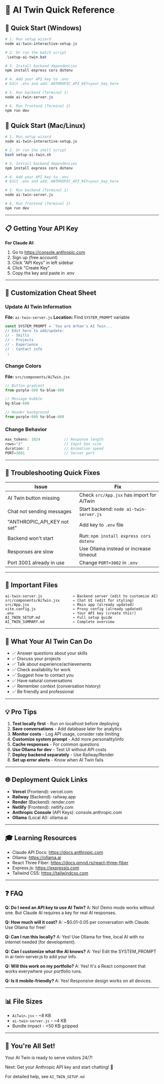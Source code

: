 # 🤖 AI Twin Quick Reference

## 🚀 Quick Start (Windows)

```powershell
# 1. Run setup wizard
node ai-twin-interactive-setup.js

# 2. Or run the batch script
.\setup-ai-twin.bat

# 3. Install backend dependencies
npm install express cors dotenv

# 4. Add your API key to .env
# Edit .env and add: ANTHROPIC_API_KEY=your_key_here

# 5. Run backend (Terminal 1)
node ai-twin-server.js

# 6. Run frontend (Terminal 2)
npm run dev
```

## 🚀 Quick Start (Mac/Linux)

```bash
# 1. Run setup wizard
node ai-twin-interactive-setup.js

# 2. Or run the shell script
bash setup-ai-twin.sh

# 3. Install backend dependencies
npm install express cors dotenv

# 4. Add your API key to .env
# Edit .env and add: ANTHROPIC_API_KEY=your_key_here

# 5. Run backend (Terminal 1)
node ai-twin-server.js

# 6. Run frontend (Terminal 2)
npm run dev
```

---

## 📋 Getting Your API Key

**For Claude AI:**
1. Go to https://console.anthropic.com
2. Sign up (free account)
3. Click "API Keys" in left sidebar
4. Click "Create Key"
5. Copy the key and paste in .env

---

## 🎨 Customization Cheat Sheet

### Update AI Twin Information
**File:** `ai-twin-server.js`
**Location:** Find `SYSTEM_PROMPT` variable
```javascript
const SYSTEM_PROMPT = `You are Arhan's AI Twin...
// Edit here to add/update:
// - Skills
// - Projects
// - Experience
// - Contact info
`;
```

### Change Colors
**File:** `src/components/AiTwin.jsx`
```jsx
// Button gradient
from-purple-500 to-blue-600

// Message bubble
bg-blue-600

// Header background
from-purple-600 to-blue-600
```

### Change Behavior
```javascript
max_tokens: 1024           // Response length
rows="2"                   // Input box size
duration: 2                // Animation speed
PORT=3001                  // Server port
```

---

## 🔧 Troubleshooting Quick Fixes

| Issue | Fix |
|-------|-----|
| AI Twin button missing | Check `src/App.jsx` has import for AiTwin |
| Chat not sending messages | Start backend: `node ai-twin-server.js` |
| "ANTHROPIC_API_KEY not set" | Add key to `.env` file |
| Backend won't start | Run: `npm install express cors dotenv` |
| Responses are slow | Use Ollama instead or increase timeout |
| Port 3001 already in use | Change `PORT=3002` in `.env` |

---

## 📁 Important Files

```
ai-twin-server.js              ← Backend server (edit to customize AI)
src/components/AiTwin.jsx      ← Chat UI (edit for styling)
src/App.jsx                    ← Main app (already updated)
vite.config.js                 ← Proxy config (already updated)
.env                           ← Your API key (create this!)
AI_TWIN_SETUP.md               ← Full setup guide
AI_TWIN_SUMMARY.md             ← Complete overview
```

---

## 🎯 What Your AI Twin Can Do

- ✅ Answer questions about your skills
- ✅ Discuss your projects
- ✅ Talk about experience/achievements
- ✅ Check availability for work
- ✅ Suggest how to contact you
- ✅ Have natural conversations
- ✅ Remember context (conversation history)
- ✅ Be friendly and professional

---

## 💡 Pro Tips

1. **Test locally first** - Run on localhost before deploying
2. **Save conversations** - Add database later for analytics
3. **Monitor costs** - Log API usage, consider rate limiting
4. **Customize system prompt** - Add more personality/info
5. **Cache responses** - For common questions
6. **Use Ollama for dev** - Test UI without API costs
7. **Deploy backend separately** - Use Railway/Render
8. **Set up error alerts** - Know when AI Twin fails

---

## 🌐 Deployment Quick Links

- **Vercel** (Frontend): vercel.com
- **Railway** (Backend): railway.app
- **Render** (Backend): render.com
- **Netlify** (Frontend): netlify.com
- **Anthropic Console** (API Keys): console.anthropic.com
- **Ollama** (Local AI): ollama.ai

---

## 🎓 Learning Resources

- Claude API Docs: https://docs.anthropic.com
- Ollama: https://ollama.ai
- React Three Fiber: https://docs.pmnd.rs/react-three-fiber
- Express.js: https://expressjs.com
- Tailwind CSS: https://tailwindcss.com

---

## ❓ FAQ

**Q: Do I need an API key to use AI Twin?**
A: No! Demo mode works without one. But Claude AI requires a key for real AI responses.

**Q: How much will it cost?**
A: ~$0.01-0.05 per conversation with Claude. Use Ollama for free!

**Q: Can I run this locally?**
A: Yes! Use Ollama for free, local AI with no internet needed (for development).

**Q: Can I customize what the AI knows?**
A: Yes! Edit the SYSTEM_PROMPT in ai-twin-server.js to add your info.

**Q: Will this work on my portfolio?**
A: Yes! It's a React component that works everywhere your portfolio runs.

**Q: Is it mobile-friendly?**
A: Yes! Responsive design works on all devices.

---

## 📊 File Sizes

- `AiTwin.jsx` - ~8 KB
- `ai-twin-server.js` - ~4 KB
- Bundle impact - <50 KB gzipped

---

## 🎉 You're All Set!

Your AI Twin is ready to serve visitors 24/7! 

Next: Get your Anthropic API key and start chatting! 🚀

For detailed help, see `AI_TWIN_SETUP.md`
